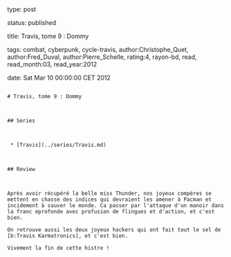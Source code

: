 type: post
status: published
title: Travis, tome 9 : Dommy
tags:  combat,  cyberpunk,  cycle-travis, author:Christophe_Quet, author:Fred_Duval, author:Pierre_Schelle, rating:4, rayon-bd, read, read_month:03, read_year:2012
date: Sat Mar 10 00:00:00 CET 2012
~~~~~~
# Travis, tome 9 : Dommy

## Series

 * [Travis](../series/Travis.md)

## Review

Après avoir récupéré la belle miss Thunder, nos joyeux compères se mettent en chasse des indices qui devraient les amener à Pacman et incidement à sauver le monde. Ca passer par l'attaque d'un manoir dans la franc eprofonde avec profusion de flingues et d'action, et c'est bien.  
On retrouve aussi les deux joyeux hackers qui ont fait tout le sel de [b:Travis Karmatronics], et c'est bien.  
Vivement la fin de cette histre !